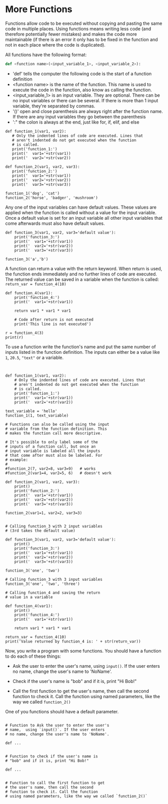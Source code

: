 # More Functions

Functions allow code to be executed without copying and pasting the same code
in multiple places. Using functions means writing less code (and therefore
potentially fewer mistakes) and makes the code more maintainable (if there
is an error it only has to be fixed in the function and not in each place
where the code is duplicated).

All functions have the following format:

```python
def <function name>(<input_variable_1>, <input_variable_2>):
```

* 'def' tells the computer the following code is the start of a function
    definition
* \<function name> is the name of the function. This name is used to
    execute the code in the function, also know as calling the function.
* \<input_variable_1> is an input variable. They are optional. There can be
    no input variables or there can be several. If there is more than 1 input
    variable, they're separated by commas.
* '()' open and close parenthesis are always right after the function name.
    If there are any input variables they go between the parenthesis
* ':" the colon is always at the end, just like for, if, elif, and else
  

 ```python.run
def function_1(var1, var2):
    # Only the indented lines of code are executed. Lines that 
    # aren't indented do not get executed when the function 
    # is called.
    print('function_1:')
    print('  var1='+str(var1))
    print('  var2='+str(var2))

def function_2(var1, var2, var3):
    print('function_2:')
    print('  var1='+str(var1))
    print('  var2='+str(var2))
    print('  var3='+str(var3))

function_1('dog', 'cat')
function_2('horse', 'badger', 'mushroom')

```



Any one of the input variables can have default values. These values are
applied when the function is called without a value for the input variable.
Once a default value is set for an input variable all other input variables
that come afterwards must also have default values.

```python.run
def function_3(var1, var2, var3='default value'):
    print('function_3:')
    print('  var1='+str(var1))
    print('  var2='+str(var2))
    print('  var3='+str(var3))

function_3('a','b')

```

A function can return a value with the return keyword. When return is used,
the function ends immediately and no further lines of code are executed. The
returned value can be saved in a variable when the function is called: `return_var = function_4(10)`

```python.run
def function_4(var1):
    print('function_4:')
    print('  var1='+str(var1))

    return var1 * var1 * var1

    # Code after return is not executed
    print('This line is not executed')

r = function_4(3)
print(r)
```


To use a function write the function's name and put the same number of inputs
listed in the function definition. The inputs can either be a value like `1`,
`20.5`, ``"text"`` or a variable.

```python.run


def function_1(var1, var2):
    # Only the indented lines of code are executed. Lines that 
    # aren't indented do not get executed when the function 
    # is called.
    print('function_1:')
    print('  var1='+str(var1))
    print('  var2='+str(var2))

text_variable = 'hello'
function_1(1, text_variable)

# Functions can also be called using the input 
# variable from the function definition. This 
# makes the function call more descriptive. 

# It's possible to only label some of the 
# inputs of a function call, but once an 
# input variable is labeled all the inputs 
# that come after must also be labeled. For 
# example:
#
#function_2(7, var2=8, var3=9)   # works
#function_2(var1=4, var2=5, 6)   # doesn't work

def function_2(var1, var2, var3):
    print()
    print('function_2:')
    print('  var1='+str(var1))
    print('  var2='+str(var2))
    print('  var3='+str(var3))

function_2(var1=1, var2=2, var3=3)


# Calling function_3 with 2 input variables 
# (3rd takes the default value)

def function_3(var1, var2, var3='default value'):
    print()
    print('function_3:')
    print('  var1='+str(var1))
    print('  var2='+str(var2))
    print('  var3='+str(var3))

function_3('one', 'two')

# Calling function_3 with 3 input variables
function_3('one', 'two', 'three')

# Calling function_4 and saving the return 
# value in a variable

def function_4(var1):
    print()
    print('function_4:')
    print('  var1='+str(var1))
    
    return var1 * var1 * var1

return_var = function_4(10)
print('Value returned by function_4 is: ' + str(return_var))

```


Now, you write a program with some functions. You should have a function to do
each of these things:

* Ask the user to enter the user's name,  using `input()`. If the user enters
  no name, change the user's name to 'NoName'. 

* Check if the user's name is "bob" and if it is, print "Hi Bob!"

* Call the first function to get the user's name, then call the second
  function to check it. Call the function using named parameters, like
  the way we called `function_2()`


One of you functions should have a default parameter. 


```python.run:height='600'

# Function to Ask the user to enter the user's 
# name,  using `input()`. If the user enters
# no name, change the user's name to 'NoName'. 

def ...


# Function to check if the user's name is 
# "bob" and if it is, print "Hi Bob!"

def ...


# Function to call the first function to get 
# the user's name, then call the second
# function to check it. Call the function 
# using named parameters, like the way we called `function_2()`



```






